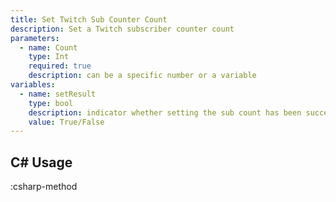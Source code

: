 ```yaml
---
title: Set Twitch Sub Counter Count
description: Set a Twitch subscriber counter count
parameters:
  - name: Count
    type: Int
    required: true
    description: can be a specific number or a variable
variables:
  - name: setResult
    type: bool
    description: indicator whether setting the sub count has been successful or not
    value: True/False
---
```


## C# Usage
:csharp-method

